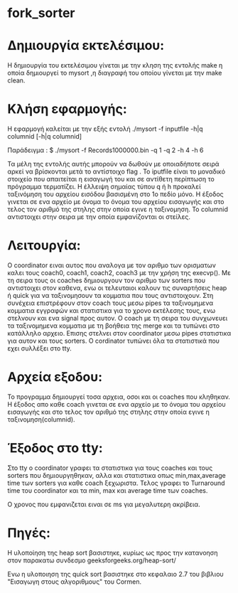 # fork_sorter

Δημιουργία εκτελέσιμου:
=======================
Η δημιουργία του εκτελέσιμου γίνεται με την κληση της εντολής make η οποία δημιουργεί το mysort ,η διαγραφή του οποίου γίνεται με την make clean.


Κλήση εφαρμογής:
================
Η εφαρμογή καλείται με την εξής εντολή
./mysort -f inputfile -h|q columnid [-h|q columnid]

Παράδειγμα : $ ./mysort -f Records1000000.bin -q 1 -q 2 -h 4 -h 6

Τα μέλη της εντολής αυτής μπορούν να δωθούν με οποιαδήποτε σειρά αρκεί να βρίσκονται μετά το αντίστοιχο flag .
Το iputfile είναι το μοναδικό στοιχείο που απαιτείται η εισαγωγή του και σε αντίθετη περίπτωση το πρόγραμμα τερματίζει. 
Η έλλειψη σημαίας τύπου q ή h προκαλεί ταξινόμηση του αρχείου εισόδου βασισμένη στο 1ο πεδίο μόνο. 
Η έξοδος γινεται σε ενα αρχείο με όνομα το όνομα του αρχείου εισαγωγής και στο τελος τον αριθμό της στηλης στην οποία εγινε η ταξινομηση.
Το columnid αντιστοιχει στην σειρα με την οποία εμφανίζονται οι στείλες.


Λειτουργία:
===========
Ο coordinator ειναι αυτος που αναλογα με τον αριθμο των ορισματων καλει τους coach0, coach1, coach2, coach3 με την χρήση της execvp().
Με τη σειρα τους οι coaches δημιουργουν τον αριθμο των sorters που αντιστοιχει στον καθενα, ενω οι τελευταιοι καλουν τις συναρτήσεις heap ή quick
για να ταξινομησουν τα κομματια που τους αντιστοιχουν.
Στη συνέχεια επιστρέφουν στον coach τους μεσω pipes τα ταξινομημενα κομματια εγγραφών και στατιστικα για το χρονο εκτέλεσης τους, ενω στελνουν και ενα signal προς αυτον.
Ο coach με τη σειρα του συνχωνευει τα ταξινομημενα κομματια με τη βοήθεια της merge και τα τυπώνει στο κατάλληλο αρχειο. Επισης στελνει στον coordinator μεσω pipes 
στατιστικα για αυτον και τους sorters. 
Ο cordinator τυπώνει όλα τα στατιστικά που εχει συλλέξει στο tty.


Αρχεία εξοδου:
==============
Το προγραμμα δημιουργεί τοσα αρχεια, οσοι και οι coaches που κληθηκαν.
Η έξοδος απο καθε coach γινεται σε ενα αρχείο με το όνομα του αρχείου εισαγωγής και στο τελος τον αριθμό της στηλης στην οποία εγινε η ταξινομηση(columnid).


Έξοδος στο tty:
===============
Στο tty ο coordinator γραφει τα στατιστικα για τους coaches και τους sorters που δημιουργηθηκαν, αλλα και στατιστικα οπως min,max,average time των sorters
για καθε coach ξεχωριστα. Τελος γραφει το Turnaround time του coordinator και τα min, max και average time των coaches.

O χρονος που εμφανιζεται ειναι σε ms για μεγαλυτερη ακρίβεια.

Πηγές:
============
Η υλοποίηση της heap sort βασιστηκε, κυρίως ως προς την κατανοηση στον παρακατω συνδεσμο
geeksforgeeks.org/heap-sort/

Ενω η υλοποιηση της quick sort βασιστηκε στο κεφαλαιο 2.7 του βιβλιου "Εισαγωγη στους αλγοριθμους" του Cormen.

